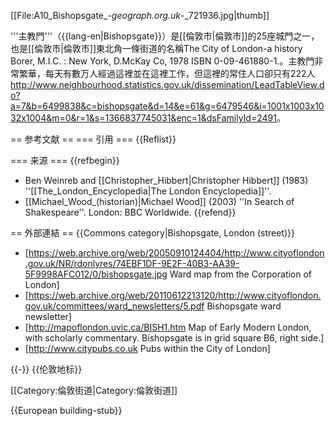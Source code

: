 [[File:A10_Bishopsgate_-_geograph.org.uk_-_721936.jpg|thumb]]

'''主教門'''（{{lang-en|Bishopsgate}}）是[[倫敦市|倫敦市]]的25座城門之一，也是[[倫敦市|倫敦市]]東北角一條街道的名稱<ref>The City of London-a history Borer, M.I.C. : New York, D.McKay Co, 1978 ISBN 0-09-461880-1.</ref>。主教門非常繁華，每天有數万人經過這裡並在這裡工作，但這裡的常住人口卻只有222人<ref>http://www.neighbourhood.statistics.gov.uk/dissemination/LeadTableView.do?a=7&b=6499838&c=bishopsgate&d=14&e=61&g=6479546&i=1001x1003x1032x1004&m=0&r=1&s=1366837745031&enc=1&dsFamilyId=2491</ref>。

== 参考文献 ==
=== 引用 ===
{{Reflist}}

=== 来源 ===
{{refbegin}}
* Ben Weinreb and [[Christopher_Hibbert|Christopher Hibbert]] (1983) ''[[The_London_Encyclopedia|The London Encyclopedia]]''.
* [[Michael_Wood_(historian)|Michael Wood]] (2003) ''In Search of Shakespeare''. London: BBC Worldwide.
{{refend}}

== 外部連結 ==
{{Commons category|Bishopsgate, London (street)}}
* [https://web.archive.org/web/20050910124404/http://www.cityoflondon.gov.uk/NR/rdonlyres/74EBF1DF-9E2F-40B3-AA39-5F9998AFC012/0/bishopsgate.jpg Ward map from the Corporation of London]
* [https://web.archive.org/web/20110612213120/http://www.cityoflondon.gov.uk/committees/ward_newsletters/5.pdf Bishopsgate ward newsletter]
* [http://mapoflondon.uvic.ca/BISH1.htm Map of Early Modern London, with scholarly commentary. Bishopsgate is in grid square B6, right side.]
* [http://www.citypubs.co.uk Pubs within the City of London]

{{-}}
{{伦敦地标}}

[[Category:倫敦街道|Category:倫敦街道]]

{{European building-stub}}